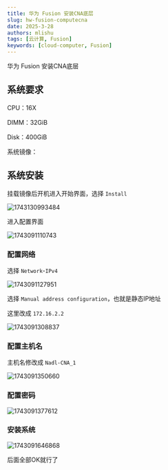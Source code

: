 ```yaml
---
title: 华为 Fusion 安装CNA底层
slug: hw-fusion-computecna
date: 2025-3-28
authors: mlishu
tags: [云计算, Fusion]
keywords: [cloud-computer, Fusion]
---
```

华为 Fusion 安装CNA底层

<!-- truncate -->

## 系统要求

CPU：16X

DIMM：32GiB

Disk：400GiB

系统镜像：

## 系统安装

挂载镜像后开机进入开始界面，选择 `Install`

![1743130993484](image/14-Fusion安装CNA底层/1743130993484.png)

进入配置界面

![1743091110743](image/11-Fusion安装Compute底层/1743091110743.png)

### 配置网络

选择 `Network`-`IPv4`

![1743091127951](image/11-Fusion安装Compute底层/1743091127951.png)

选择 `Manual address configuration`，也就是静态IP地址

这里改成 `172.16.2.2`

![1743091308837](image/11-Fusion安装Compute底层/1743091308837.png)

### 配置主机名

主机名修改成 `Nadl-CNA_1`

![1743091350660](image/11-Fusion安装Compute底层/1743091350660.png)

### 配置密码

![1743091377612](image/11-Fusion安装Compute底层/1743091377612.png)

### 安装系统

![1743091646868](image/11-Fusion安装Compute底层/1743091646868.png)

后面全部OK就行了
